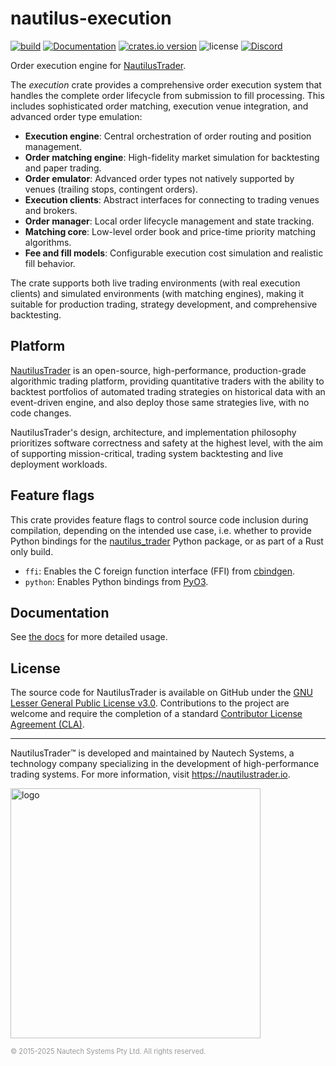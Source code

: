 # nautilus-execution

[![build](https://github.com/nautechsystems/nautilus_trader/actions/workflows/build.yml/badge.svg?branch=master)](https://github.com/nautechsystems/nautilus_trader/actions/workflows/build.yml)
[![Documentation](https://img.shields.io/docsrs/nautilus-execution)](https://docs.rs/nautilus-execution/latest/nautilus-execution/)
[![crates.io version](https://img.shields.io/crates/v/nautilus-execution.svg)](https://crates.io/crates/nautilus-execution)
![license](https://img.shields.io/github/license/nautechsystems/nautilus_trader?color=blue)
[![Discord](https://img.shields.io/badge/Discord-%235865F2.svg?logo=discord&logoColor=white)](https://discord.gg/NautilusTrader)

Order execution engine for [NautilusTrader](http://nautilustrader.io).

The *execution* crate provides a comprehensive order execution system that handles the complete
order lifecycle from submission to fill processing. This includes sophisticated order matching,
execution venue integration, and advanced order type emulation:

- **Execution engine**: Central orchestration of order routing and position management.
- **Order matching engine**: High-fidelity market simulation for backtesting and paper trading.
- **Order emulator**: Advanced order types not natively supported by venues (trailing stops, contingent orders).
- **Execution clients**: Abstract interfaces for connecting to trading venues and brokers.
- **Order manager**: Local order lifecycle management and state tracking.
- **Matching core**: Low-level order book and price-time priority matching algorithms.
- **Fee and fill models**: Configurable execution cost simulation and realistic fill behavior.

The crate supports both live trading environments (with real execution clients) and simulated
environments (with matching engines), making it suitable for production trading, strategy
development, and comprehensive backtesting.

## Platform

[NautilusTrader](http://nautilustrader.io) is an open-source, high-performance, production-grade
algorithmic trading platform, providing quantitative traders with the ability to backtest
portfolios of automated trading strategies on historical data with an event-driven engine,
and also deploy those same strategies live, with no code changes.

NautilusTrader's design, architecture, and implementation philosophy prioritizes software correctness and safety at the
highest level, with the aim of supporting mission-critical, trading system backtesting and live deployment workloads.

## Feature flags

This crate provides feature flags to control source code inclusion during compilation,
depending on the intended use case, i.e. whether to provide Python bindings
for the [nautilus_trader](https://pypi.org/project/nautilus_trader) Python package,
or as part of a Rust only build.

- `ffi`: Enables the C foreign function interface (FFI) from [cbindgen](https://github.com/mozilla/cbindgen).
- `python`: Enables Python bindings from [PyO3](https://pyo3.rs).

## Documentation

See [the docs](https://docs.rs/nautilus-execution) for more detailed usage.

## License

The source code for NautilusTrader is available on GitHub under the [GNU Lesser General Public License v3.0](https://www.gnu.org/licenses/lgpl-3.0.en.html).
Contributions to the project are welcome and require the completion of a standard [Contributor License Agreement (CLA)](https://github.com/nautechsystems/nautilus_trader/blob/develop/CLA.md).

---

NautilusTrader™ is developed and maintained by Nautech Systems, a technology
company specializing in the development of high-performance trading systems.
For more information, visit <https://nautilustrader.io>.

<img src="https://nautilustrader.io/nautilus-logo-white.png" alt="logo" width="400" height="auto"/>

<span style="font-size: 0.8em; color: #999;">© 2015-2025 Nautech Systems Pty Ltd. All rights reserved.</span>
